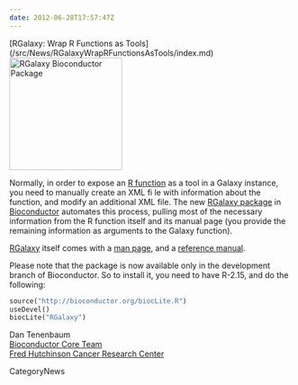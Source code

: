 ```yaml
---
date: 2012-06-28T17:57:47Z
---
```

<div class='newsItemHeader'>[RGalaxy: Wrap R Functions as Tools](/src/News/RGalaxyWrapRFunctionsAsTools/index.md)</div>

<div class='right'><a href='http://bioconductor.org/packages/2.11/bioc/html/RGalaxy.html'><img src='/Images/Logos/BioconductorLogo.gif' alt='RGalaxy Bioconductor Package' width="200" /></a></div>

Normally, in order to expose an [R function](http://www.r-project.org/) as a tool in a Galaxy instance, you need to manually create an XML fi
le with information about the function, and modify an additional XML 
file.  The new [RGalaxy package](http://bioconductor.org/packages/2.11/bioc/html/RGalaxy.html) in [Bioconductor](http://bioconductor.org/) automates this process, pulling most of the necessary information from the R function itself and its manual page (you provide the remaining information as arguments to the Galaxy function).

[RGalaxy](http://bioconductor.org/packages/2.11/bioc/html/RGalaxy.html) itself comes with a [man page](http://bioconductor.org/packages/2.11/bioc/vignettes/RGalaxy/inst/doc/Rgalaxy-vignette.pdf), and a [reference manual](http://bioconductor.org/packages/2.11/bioc/manuals/RGalaxy/man/RGalaxy.pdf). 

Please note that the package is now available only in the development branch of Bioconductor. So to install it, you need to have R-2.15, and do the following:
```python
source("http://bioconductor.org/biocLite.R")
useDevel()
biocLite("RGalaxy")
```


Dan Tenenbaum<br />
[Bioconductor Core Team](http://www.bioconductor.org/about/core-team/)<br />
[Fred Hutchinson Cancer Research Center](http://www.fhcrc.org/)


CategoryNews
